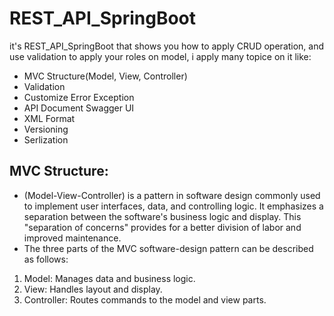 # REST_API_SpringBoot
it's  REST_API_SpringBoot that shows you how to apply CRUD operation, and use validation to apply your roles on model,
i apply many topice on it like:

- MVC Structure(Model, View, Controller)
- Validation
- Customize Error Exception
- API Document Swagger UI
- XML Format
- Versioning
- Serlization

## MVC Structure:
-  (Model-View-Controller) is a pattern in software design commonly used to implement user interfaces, data, and controlling logic. It emphasizes a separation between the software's business logic and display. This "separation of concerns" provides for a better division of labor and improved maintenance.
- The three parts of the MVC software-design pattern can be described as follows:
1. Model: Manages data and business logic.
2. View: Handles layout and display.
3. Controller: Routes commands to the model and view parts.
